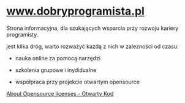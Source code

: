 # www.dobryprogramista.pl


Strona informacyjna, dla szukających wsparcia przy rozwoju kariery programisty.

jest kilka dróg, warto rozważyć każdą z nich w zalezności od czasu:

+ nauka online za pomocą narzędzi

+ szkolenia grupowe i inydidualne

+ współpraca przy projekcie otwartym opensource

[About Opensource licenses - Otwarty Kod](https://www.otwartykod.pl/)
